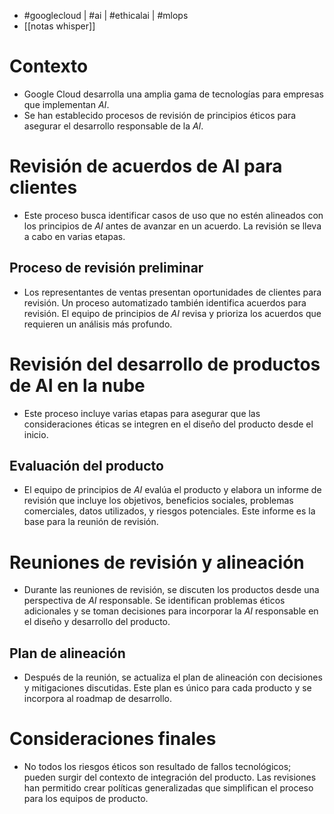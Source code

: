 - #googlecloud | #ai | #ethicalai | #mlops
- [[notas whisper]]

# Contexto
- Google Cloud desarrolla una amplia gama de tecnologías para empresas que implementan *AI*.
- Se han establecido procesos de revisión de principios éticos para asegurar el desarrollo responsable de la *AI*.

# Revisión de acuerdos de AI para clientes
- Este proceso busca identificar casos de uso que no estén alineados con los principios de *AI* antes de avanzar en un acuerdo. La revisión se lleva a cabo en varias etapas.
## Proceso de revisión preliminar
- Los representantes de ventas presentan oportunidades de clientes para revisión. Un proceso automatizado también identifica acuerdos para revisión. El equipo de principios de *AI* revisa y prioriza los acuerdos que requieren un análisis más profundo.

# Revisión del desarrollo de productos de AI en la nube
- Este proceso incluye varias etapas para asegurar que las consideraciones éticas se integren en el diseño del producto desde el inicio.
## Evaluación del producto
- El equipo de principios de *AI* evalúa el producto y elabora un informe de revisión que incluye los objetivos, beneficios sociales, problemas comerciales, datos utilizados, y riesgos potenciales. Este informe es la base para la reunión de revisión.

# Reuniones de revisión y alineación
- Durante las reuniones de revisión, se discuten los productos desde una perspectiva de *AI* responsable. Se identifican problemas éticos adicionales y se toman decisiones para incorporar la *AI* responsable en el diseño y desarrollo del producto.
## Plan de alineación
- Después de la reunión, se actualiza el plan de alineación con decisiones y mitigaciones discutidas. Este plan es único para cada producto y se incorpora al roadmap de desarrollo.

# Consideraciones finales
- No todos los riesgos éticos son resultado de fallos tecnológicos; pueden surgir del contexto de integración del producto. Las revisiones han permitido crear políticas generalizadas que simplifican el proceso para los equipos de producto.